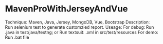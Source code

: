 # MavenProWithJerseyAndVue
Technique: Maven, Java, Jersey, MongoDB, Vue, Bootstrap
Description: Run selenium test to generate customzied report.
Useage: 
For debug: Run <testng>.java in test/java/testng; 
		or Run textsuit: <testng>.xml in src/test/resources
For demo: Run .bat file

